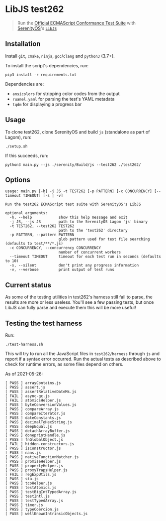 # LibJS test262

> Run the [Official ECMAScript Conformance Test Suite](https://github.com/tc39/test262) with [SerenityOS](https://github.com/SerenityOS/serenity)'s [`LibJS`](https://github.com/SerenityOS/serenity/tree/master/Libraries/LibJS)

## Installation

Install `git`, `cmake`, `ninja`, `gcc`/`clang` and `python3` (3.7+).

To install the script's dependencies, run:

```console
pip3 install -r requirements.txt
```

Dependencies are:

- `ansicolors` for stripping color codes from the output
- `ruamel.yaml` for parsing the test's YAML metadata
- `tqdm` for displaying a progress bar

## Usage

To clone test262, clone SerenityOS and build `js` (standalone as part of Lagom), run:

```console
./setup.sh
```

If this succeeds, run:

```console
python3 main.py --js ./serenity/Build/js --test262 ./test262/
```

## Options

```text
usage: main.py [-h] -j JS -t TEST262 [-p PATTERN] [-c CONCURRENCY] [--timeout TIMEOUT] [-s | -v]

Run the test262 ECMAScript test suite with SerenityOS's LibJS

optional arguments:
  -h, --help            show this help message and exit
  -j JS, --js JS        path to the SerenityOS Lagom 'js' binary
  -t TEST262, --test262 TEST262
                        path to the 'test262' directory
  -p PATTERN, --pattern PATTERN
                        glob pattern used for test file searching (defaults to test/**/*.js)
  -c CONCURRENCY, --concurrency CONCURRENCY
                        number of concurrent workers
  --timeout TIMEOUT     timeout for each test run in seconds (defaults to 10)
  -s, --silent          don't print any progress information
  -v, --verbose         print output of test runs
```

## Current status

As some of the testing utilities in test262's harness still fail to parse, the
results are more or less useless. You'll see a few passing tests, but once
LibJS can fully parse and execute them this will be more useful!

## Testing the test harness

Run:

```console
./test-harness.sh
```

This will try to run all the JavaScript files in `test262/harness` through `js`
and report if a syntax error occurred. Run the actual tests as described above
to check for runtime errors, as some files depend on others.

As of 2021-05-26:

```text
[ PASS ] arrayContains.js
[ PASS ] assert.js
[ PASS ] assertRelativeDateMs.js
[ FAIL ] async-gc.js
[ FAIL ] atomicsHelper.js
[ PASS ] byteConversionValues.js
[ PASS ] compareArray.js
[ PASS ] compareIterator.js
[ PASS ] dateConstants.js
[ PASS ] decimalToHexString.js
[ PASS ] deepEqual.js
[ PASS ] detachArrayBuffer.js
[ PASS ] doneprintHandle.js
[ PASS ] fnGlobalObject.js
[ FAIL ] hidden-constructors.js
[ PASS ] isConstructor.js
[ PASS ] nans.js
[ PASS ] nativeFunctionMatcher.js
[ PASS ] promiseHelper.js
[ PASS ] propertyHelper.js
[ PASS ] proxyTrapsHelper.js
[ FAIL ] regExpUtils.js
[ PASS ] sta.js
[ PASS ] tcoHelper.js
[ PASS ] testAtomics.js
[ PASS ] testBigIntTypedArray.js
[ PASS ] testIntl.js
[ PASS ] testTypedArray.js
[ PASS ] timer.js
[ PASS ] typeCoercion.js
[ PASS ] wellKnownIntrinsicObjects.js
```
